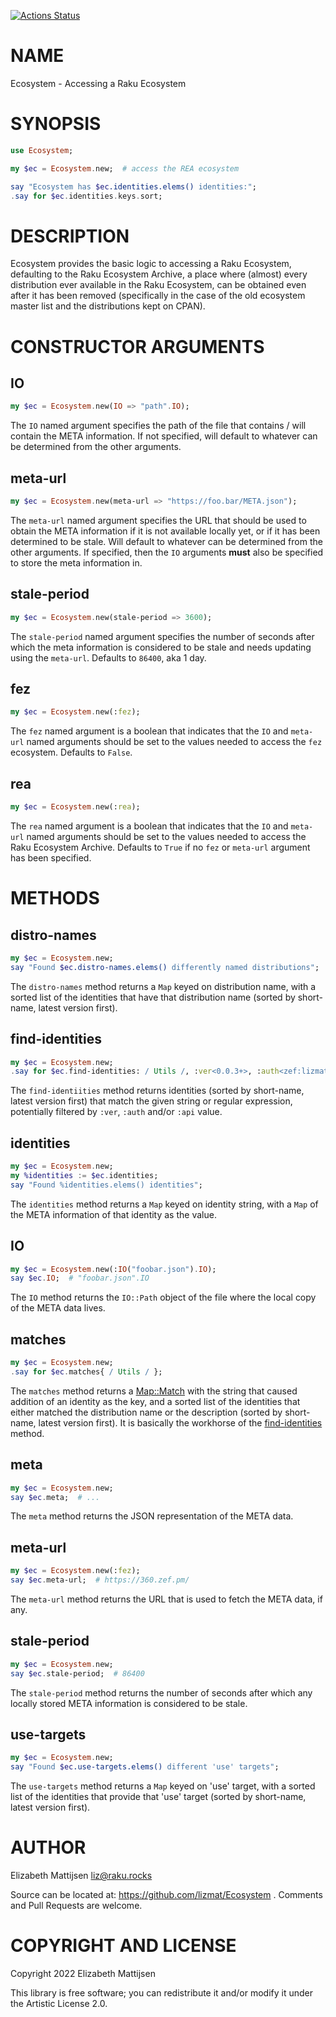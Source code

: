 [![Actions Status](https://github.com/lizmat/Ecosystem/workflows/test/badge.svg)](https://github.com/lizmat/Ecosystem/actions)

NAME
====

Ecosystem - Accessing a Raku Ecosystem

SYNOPSIS
========

```raku
use Ecosystem;

my $ec = Ecosystem.new;  # access the REA ecosystem

say "Ecosystem has $ec.identities.elems() identities:";
.say for $ec.identities.keys.sort;
```

DESCRIPTION
===========

Ecosystem provides the basic logic to accessing a Raku Ecosystem, defaulting to the Raku Ecosystem Archive, a place where (almost) every distribution ever available in the Raku Ecosystem, can be obtained even after it has been removed (specifically in the case of the old ecosystem master list and the distributions kept on CPAN).

CONSTRUCTOR ARGUMENTS
=====================

IO
--

```raku
my $ec = Ecosystem.new(IO => "path".IO);
```

The `IO` named argument specifies the path of the file that contains / will contain the META information. If not specified, will default to whatever can be determined from the other arguments.

meta-url
--------

```raku
my $ec = Ecosystem.new(meta-url => "https://foo.bar/META.json");
```

The `meta-url` named argument specifies the URL that should be used to obtain the META information if it is not available locally yet, or if it has been determined to be stale. Will default to whatever can be determined from the other arguments. If specified, then the `IO` arguments **must** also be specified to store the meta information in.

stale-period
------------

```raku
my $ec = Ecosystem.new(stale-period => 3600);
```

The `stale-period` named argument specifies the number of seconds after which the meta information is considered to be stale and needs updating using the `meta-url`. Defaults to `86400`, aka 1 day.

fez
---

```raku
my $ec = Ecosystem.new(:fez);
```

The `fez` named argument is a boolean that indicates that the `IO` and `meta-url` named arguments should be set to the values needed to access the `fez` ecosystem. Defaults to `False`.

rea
---

```raku
my $ec = Ecosystem.new(:rea);
```

The `rea` named argument is a boolean that indicates that the `IO` and `meta-url` named arguments should be set to the values needed to access the Raku Ecosystem Archive. Defaults to `True` if no `fez` or `meta-url` argument has been specified.

METHODS
=======

distro-names
------------

```raku
my $ec = Ecosystem.new;
say "Found $ec.distro-names.elems() differently named distributions";
```

The `distro-names` method returns a `Map` keyed on distribution name, with a sorted list of the identities that have that distribution name (sorted by short-name, latest version first).

find-identities
---------------

```raku
my $ec = Ecosystem.new;
.say for $ec.find-identities: / Utils /, :ver<0.0.3+>, :auth<zef:lizmat>;
```

The `find-identiities` method returns identities (sorted by short-name, latest version first) that match the given string or regular expression, potentially filtered by `:ver`, `:auth` and/or `:api` value.

identities
----------

```raku
my $ec = Ecosystem.new;
my %identities := $ec.identities;
say "Found %identities.elems() identities";
```

The `identities` method returns a `Map` keyed on identity string, with a `Map` of the META information of that identity as the value.

IO
--

```raku
my $ec = Ecosystem.new(:IO("foobar.json").IO);
say $ec.IO;  # "foobar.json".IO
```

The `IO` method returns the `IO::Path` object of the file where the local copy of the META data lives.

matches
-------

```raku
my $ec = Ecosystem.new;
.say for $ec.matches{ / Utils / };
```

The `matches` method returns a [Map::Match](https://raku.land/zef:lizmat/Map::Match) with the string that caused addition of an identity as the key, and a sorted list of the identities that either matched the distribution name or the description (sorted by short-name, latest version first). It is basically the workhorse of the [find-identities](find-identities) method.

meta
----

```raku
my $ec = Ecosystem.new;
say $ec.meta;  # ...
```

The `meta` method returns the JSON representation of the META data.

meta-url
--------

```raku
my $ec = Ecosystem.new(:fez);
say $ec.meta-url;  # https://360.zef.pm/
```

The `meta-url` method returns the URL that is used to fetch the META data, if any.

stale-period
------------

```raku
my $ec = Ecosystem.new;
say $ec.stale-period;  # 86400
```

The `stale-period` method returns the number of seconds after which any locally stored META information is considered to be stale.

use-targets
-----------

```raku
my $ec = Ecosystem.new;
say "Found $ec.use-targets.elems() different 'use' targets";
```

The `use-targets` method returns a `Map` keyed on 'use' target, with a sorted list of the identities that provide that 'use' target (sorted by short-name, latest version first).

AUTHOR
======

Elizabeth Mattijsen <liz@raku.rocks>

Source can be located at: https://github.com/lizmat/Ecosystem . Comments and Pull Requests are welcome.

COPYRIGHT AND LICENSE
=====================

Copyright 2022 Elizabeth Mattijsen

This library is free software; you can redistribute it and/or modify it under the Artistic License 2.0.


